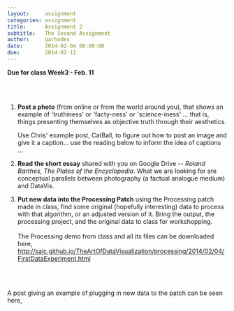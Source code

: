 ```yaml
---
layout:     assignment
categories: assignment
title:      Assignment 2
subtitle:   The Second Assignment
author:     garhodes
date:       2014-02-04 00:00:00
due:        2014-02-11
---
```


**Due for class Week3 - Feb. 11**

</br></br>
1. **Post a photo** (from online or from the world around you), that shows an example of 'truthiness' or 'facty-ness' or 'science-iness' ... that is, things presenting themselves as objective truth through their aesthetics.

   Use Chris' example post, CatBall, to figure out how to post an image and give it a caption... use the reading below to inform the idea of captions ...

2. **Read the short essay** shared with you on Google Drive -- _Roland Barthes, The Plates of the Encyclopedia_.  What we are looking for are conceptual parallels between photography (a factual analogue medium) and DataVis.

3. **Put new data into the Processing Patch** using the Processing patch made in class, find some original (hopefully interesting) data to process with that algorithm, or an adjusted version of it.  Bring the output, the processing project, and the original data to class for workshopping.
</br></br>
The Processing demo from class and all its files can be downloaded here, http://saic.github.io/TheArtOfDataVisualization/processing/2014/02/04/FirstDataExperiment.html

</br></br>

A post giving an example of plugging in new data to the patch can be seen here,


</br></br>

